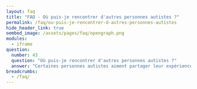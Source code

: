 ```yaml
---
layout: faq
title: "FAQ - Où puis-je rencontrer d'autres personnes autistes ?"
permalink: /faq/ou-puis-je-rencontrer-d-autres-personnes-autistes
hide_header_link: true
oembed_image: /assets/pages/faq/opengraph.png
modules:
  - iframe
question: 
  number: 43
  question: "Où puis-je rencontrer d'autres personnes autistes ?"
  answer: "Certaines personnes autistes aiment partager leur expérience avec d'autres personnes autistes. Cela ne signifie pas que vous ne pouvez socialiser avec des personnes qui ne sont pas autistes mais rencontrer des personnes autistes peut vous aider pour cela. Beaucoup d'associations proposent des groupes pour les adolescents ou les jeunes adultes autistes. Contactez les associations de votre région et posez leur la question. À notre connaissance, très peu de choses existes pour les adultes. "
breadcrumbs:
  - /faq/
---
```


